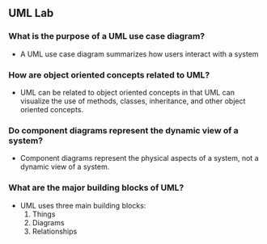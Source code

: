 ## UML Lab

### What is the purpose of a UML use case diagram?
* A UML use case diagram summarizes how users interact with a system

### How are object oriented concepts related to UML?
* UML can be related to object oriented concepts in that UML can visualize the use of methods, classes, inheritance, and other object oriented concepts. 

### Do component diagrams represent the dynamic view of a system?
* Component diagrams represent the physical aspects of a system, not a dynamic view of a system. 

### What are the major building blocks of UML?
* UML uses three main building blocks: 
    1. Things
    2. Diagrams
    3. Relationships
